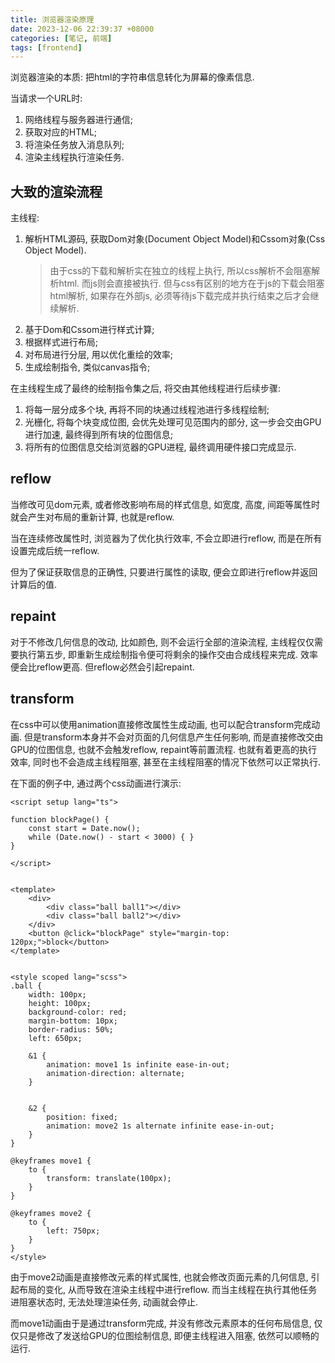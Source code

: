 ```yaml
---
title: 浏览器渲染原理
date: 2023-12-06 22:39:37 +08000
categories: [笔记, 前端]
tags: [frontend]
---
```


浏览器渲染的本质: 把html的字符串信息转化为屏幕的像素信息.

当请求一个URL时:

1. 网络线程与服务器进行通信;
2. 获取对应的HTML;
3. 将渲染任务放入消息队列;
4. 渲染主线程执行渲染任务.

## 大致的渲染流程

主线程:

1. 解析HTML源码, 获取Dom对象(Document Object Model)和Cssom对象(Css Object Model).
   > 由于css的下载和解析实在独立的线程上执行, 所以css解析不会阻塞解析html.
   > 而js则会直接被执行. 但与css有区别的地方在于js的下载会阻塞html解析, 如果存在外部js, 必须等待js下载完成并执行结束之后才会继续解析.
2. 基于Dom和Cssom进行样式计算;
3. 根据样式进行布局;
4. 对布局进行分层, 用以优化重绘的效率;
5. 生成绘制指令, 类似canvas指令;

在主线程生成了最终的绘制指令集之后, 将交由其他线程进行后续步骤:

1. 将每一层分成多个块, 再将不同的块通过线程池进行多线程绘制;
2. 光栅化, 将每个块变成位图, 会优先处理可见范围内的部分, 这一步会交由GPU进行加速, 最终得到所有块的位图信息;
3. 将所有的位图信息交给浏览器的GPU进程, 最终调用硬件接口完成显示.

## reflow

当修改可见dom元素, 或者修改影响布局的样式信息, 如宽度, 高度, 间距等属性时就会产生对布局的重新计算, 也就是reflow.

当在连续修改属性时, 浏览器为了优化执行效率, 不会立即进行reflow, 而是在所有设置完成后统一reflow.

但为了保证获取信息的正确性, 只要进行属性的读取, 便会立即进行reflow并返回计算后的值.

## repaint

对于不修改几何信息的改动, 比如颜色, 则不会运行全部的渲染流程, 主线程仅仅需要执行第五步, 即重新生成绘制指令便可将剩余的操作交由合成线程来完成. 效率便会比reflow更高. 但reflow必然会引起repaint.

## transform

在css中可以使用animation直接修改属性生成动画, 也可以配合transform完成动画. 但是transform本身并不会对页面的几何信息产生任何影响, 而是直接修改交由GPU的位图信息, 也就不会触发reflow, repaint等前置流程. 也就有着更高的执行效率, 同时也不会造成主线程阻塞, 甚至在主线程阻塞的情况下依然可以正常执行.

在下面的例子中, 通过两个css动画进行演示:

```vue
<script setup lang="ts">

function blockPage() {
    const start = Date.now();
    while (Date.now() - start < 3000) { }
}

</script>


<template>
    <div>
        <div class="ball ball1"></div>
        <div class="ball ball2"></div>
    </div>
    <button @click="blockPage" style="margin-top: 120px;">block</button>
</template>


<style scoped lang="scss">
.ball {
    width: 100px;
    height: 100px;
    background-color: red;
    margin-bottom: 10px;
    border-radius: 50%;
    left: 650px;

    &1 {
        animation: move1 1s infinite ease-in-out;
        animation-direction: alternate;
    }


    &2 {
        position: fixed;
        animation: move2 1s alternate infinite ease-in-out;
    }
}

@keyframes move1 {
    to {
        transform: translate(100px);
    }
}

@keyframes move2 {
    to {
        left: 750px;
    }
}
</style>
```

由于move2动画是直接修改元素的样式属性, 也就会修改页面元素的几何信息, 引起布局的变化, 从而导致在渲染主线程中进行reflow. 而当主线程在执行其他任务进阻塞状态时, 无法处理渲染任务, 动画就会停止.

而move1动画由于是通过transform完成, 并没有修改元素原本的任何布局信息, 仅仅只是修改了发送给GPU的位图绘制信息, 即便主线程进入阻塞, 依然可以顺畅的运行.
